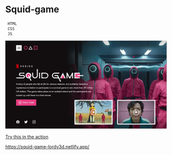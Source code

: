 # Squid-game
```
 HTML
 CSS
 JS
```

[![](title.jpg)](https://squid-game-lordy3d.netlify.app/)

[Try this in the action](https://squid-game-lordy3d.netlify.app/)

https://squid-game-lordy3d.netlify.app/
